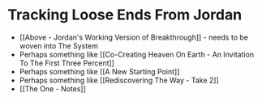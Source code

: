 # Tracking Loose Ends From Jordan

- [[Above - Jordan's Working Version of Breakthrough]] - needs to be woven into The System  
- Perhaps something like [[Co-Creating Heaven On Earth - An Invitation To The First Three Percent]]  
- Perhaps something like [[A New Starting Point]]  
- Perhaps something like [[Rediscovering The Way - Take 2]]  
- [[The One - Notes]] 

